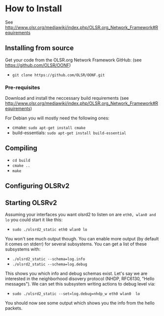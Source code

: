 # How to Install

See http://www.olsr.org/mediawiki/index.php/OLSR.org_Network_Framework#Requirements

## Installing from source

Get your code from the OLSR.org Network Framework GitHub:
(see https://github.com/OLSR/OONF)

 * ``git clone https://github.com/OLSR/OONF.git``

### Pre-requisites

Download and install the neccessary build requirements
(see http://www.olsr.org/mediawiki/index.php/OLSR.org_Network_Framework#Requirements)

For Debian you will mostly need the following ones:
  * cmake: ``sudo apt-get install cmake``
  * build-essentials: ``sudo apt-get install build-essential``

## Compiling
  * ``cd build``
  * ``cmake ..``
  * ``make``

## Configuring OLSRv2

## Starting OLSRv2

Assuming your interfaces you want olsrd2 to listen on are ``eth0, wlan0 and lo`` you could start it like this:

  * ``sudo ./olsrd2_static eth0 wlan0 lo``

You won't see much output though. You can enable more output (by default it comes on stderr) for several subsystems. You can get a list of these subsystems with:

  * ``./olsrd2_static --schema=log.info``
  * ``./olsrd2_static --schema=log.debug``

This shows you which info and debug schemas exist. Let's say we are interested in the neighborhood disovery protocol (NHDP, RFC6130, "Hello messages"). We can set this subsystem writing actions to debug level via:

  * ``sudo ./olsrd2_static --set=log.debug=nhdp_w eth0 wlan0  lo``

You should now see some output which shows you the info from the hello packets.
